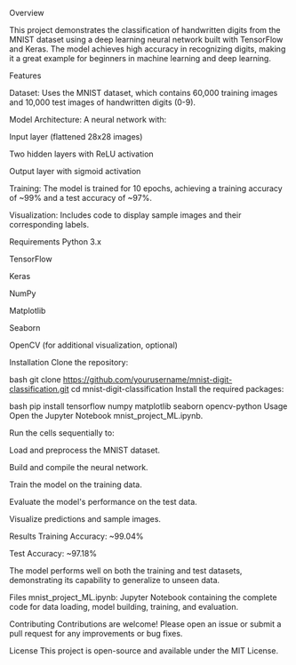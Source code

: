 Overview

This project demonstrates the classification of handwritten digits from the MNIST dataset using a deep learning neural network built with TensorFlow and Keras. The model achieves high accuracy in recognizing digits, making it a great example for beginners in machine learning and deep learning.

Features

Dataset: Uses the MNIST dataset, which contains 60,000 training images and 10,000 test images of handwritten digits (0-9).

Model Architecture: A neural network with:

Input layer (flattened 28x28 images)

Two hidden layers with ReLU activation

Output layer with sigmoid activation

Training: The model is trained for 10 epochs, achieving a training accuracy of ~99% and a test accuracy of ~97%.

Visualization: Includes code to display sample images and their corresponding labels.

Requirements
Python 3.x

TensorFlow

Keras

NumPy

Matplotlib

Seaborn

OpenCV (for additional visualization, optional)

Installation
Clone the repository:

bash
git clone https://github.com/yourusername/mnist-digit-classification.git
cd mnist-digit-classification
Install the required packages:

bash
pip install tensorflow numpy matplotlib seaborn opencv-python
Usage
Open the Jupyter Notebook mnist_project_ML.ipynb.

Run the cells sequentially to:

Load and preprocess the MNIST dataset.

Build and compile the neural network.

Train the model on the training data.

Evaluate the model's performance on the test data.

Visualize predictions and sample images.

Results
Training Accuracy: ~99.04%

Test Accuracy: ~97.18%

The model performs well on both the training and test datasets, demonstrating its capability to generalize to unseen data.

Files
mnist_project_ML.ipynb: Jupyter Notebook containing the complete code for data loading, model building, training, and evaluation.

Contributing
Contributions are welcome! Please open an issue or submit a pull request for any improvements or bug fixes.

License
This project is open-source and available under the MIT License.

